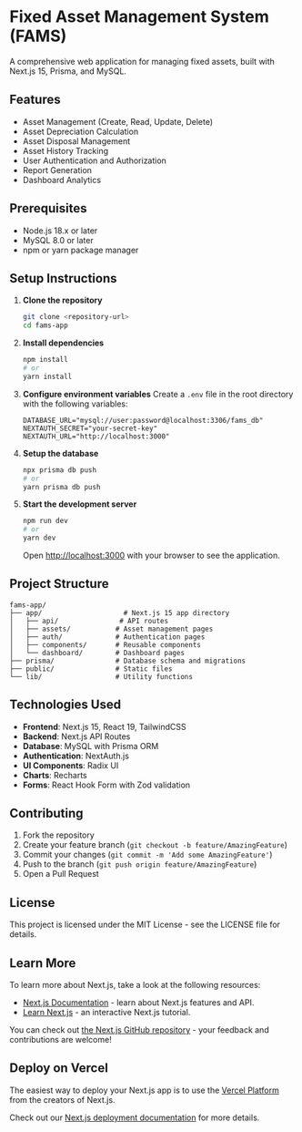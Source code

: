 # Fixed Asset Management System (FAMS)

A comprehensive web application for managing fixed assets, built with Next.js 15, Prisma, and MySQL.

## Features

- Asset Management (Create, Read, Update, Delete)
- Asset Depreciation Calculation
- Asset Disposal Management
- Asset History Tracking
- User Authentication and Authorization
- Report Generation
- Dashboard Analytics

## Prerequisites

- Node.js 18.x or later
- MySQL 8.0 or later
- npm or yarn package manager

## Setup Instructions

1. **Clone the repository**
   ```bash
   git clone <repository-url>
   cd fams-app
   ```

2. **Install dependencies**
   ```bash
   npm install
   # or
   yarn install
   ```

3. **Configure environment variables**
   Create a `.env` file in the root directory with the following variables:
   ```env
   DATABASE_URL="mysql://user:password@localhost:3306/fams_db"
   NEXTAUTH_SECRET="your-secret-key"
   NEXTAUTH_URL="http://localhost:3000"
   ```

4. **Setup the database**
   ```bash
   npx prisma db push
   # or
   yarn prisma db push
   ```

5. **Start the development server**
   ```bash
   npm run dev
   # or
   yarn dev
   ```

   Open [http://localhost:3000](http://localhost:3000) with your browser to see the application.

## Project Structure

```
fams-app/
├── app/                    # Next.js 15 app directory
│   ├── api/               # API routes
│   ├── assets/           # Asset management pages
│   ├── auth/             # Authentication pages
│   ├── components/       # Reusable components
│   └── dashboard/        # Dashboard pages
├── prisma/               # Database schema and migrations
├── public/               # Static files
└── lib/                  # Utility functions
```

## Technologies Used

- **Frontend**: Next.js 15, React 19, TailwindCSS
- **Backend**: Next.js API Routes
- **Database**: MySQL with Prisma ORM
- **Authentication**: NextAuth.js
- **UI Components**: Radix UI
- **Charts**: Recharts
- **Forms**: React Hook Form with Zod validation

## Contributing

1. Fork the repository
2. Create your feature branch (`git checkout -b feature/AmazingFeature`)
3. Commit your changes (`git commit -m 'Add some AmazingFeature'`)
4. Push to the branch (`git push origin feature/AmazingFeature`)
5. Open a Pull Request

## License

This project is licensed under the MIT License - see the LICENSE file for details.

## Learn More

To learn more about Next.js, take a look at the following resources:

- [Next.js Documentation](https://nextjs.org/docs) - learn about Next.js features and API.
- [Learn Next.js](https://nextjs.org/learn) - an interactive Next.js tutorial.

You can check out [the Next.js GitHub repository](https://github.com/vercel/next.js) - your feedback and contributions are welcome!

## Deploy on Vercel

The easiest way to deploy your Next.js app is to use the [Vercel Platform](https://vercel.com/new?utm_medium=default-template&filter=next.js&utm_source=create-next-app&utm_campaign=create-next-app-readme) from the creators of Next.js.

Check out our [Next.js deployment documentation](https://nextjs.org/docs/app/building-your-application/deploying) for more details.
